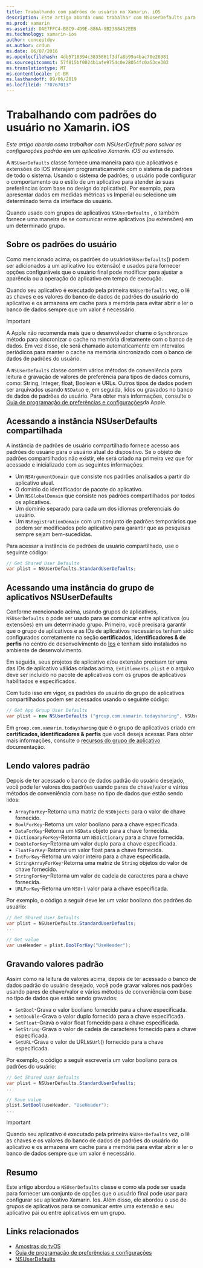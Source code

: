 ```yaml
---
title: Trabalhando com padrões do usuário no Xamarin. iOS
description: Este artigo aborda como trabalhar com NSUserDefaults para salvar as configurações padrão em um aplicativo ou extensão do Xamarin iOS. Ele descreve o NSUserDefaults em um alto nível e discute como ler e gravar valores.
ms.prod: xamarin
ms.assetid: DAE7FFC4-B8C9-4D9E-886A-9B2388452EEB
ms.technology: xamarin-ios
author: conceptdev
ms.author: crdun
ms.date: 06/07/2016
ms.openlocfilehash: 4db5718394c3835861f3dfa8b99a4bac70e26981
ms.sourcegitcommit: 57f815bf0024b1afe9754c0e28054fc0a53ce302
ms.translationtype: MT
ms.contentlocale: pt-BR
ms.lasthandoff: 09/06/2019
ms.locfileid: "70767013"
---
```

# <a name="working-with-user-defaults-in-xamarinios"></a>Trabalhando com padrões do usuário no Xamarin. iOS

_Este artigo aborda como trabalhar com NSUserDefault para salvar as configurações padrão em um aplicativo Xamarin. iOS ou extensão._

A `NSUserDefaults` classe fornece uma maneira para que aplicativos e extensões do IOS interajam programaticamente com o sistema de padrões de todo o sistema. Usando o sistema de padrões, o usuário pode configurar o comportamento ou o estilo de um aplicativo para atender às suas preferências (com base no design do aplicativo). Por exemplo, para apresentar dados em medidas métricas vs Imperial ou selecione um determinado tema da interface do usuário.

Quando usado com grupos de aplicativos `NSUserDefaults` , o também fornece uma maneira de se comunicar entre aplicativos (ou extensões) em um determinado grupo.

<a name="About-User-Defaults" />

## <a name="about-user-defaults"></a>Sobre os padrões do usuário

Como mencionado acima, os padrões do usuário`NSUserDefaults`() podem ser adicionados a um aplicativo (ou extensão) e usados para fornecer opções configuráveis que o usuário final pode modificar para ajustar a aparência ou a operação do aplicativo em tempo de execução.

Quando seu aplicativo é executado pela primeira `NSUserDefaults` vez, o lê as chaves e os valores do banco de dados de padrões do usuário do aplicativo e os armazena em cache para a memória para evitar abrir e ler o banco de dados sempre que um valor é necessário. 

> [!IMPORTANT]
> A Apple não recomenda mais que o desenvolvedor chame o `Synchronize` método para sincronizar o cache na memória diretamente com o banco de dados. Em vez disso, ele será chamado automaticamente em intervalos periódicos para manter o cache na memória sincronizado com o banco de dados de padrões do usuário.

A `NSUserDefaults` classe contém vários métodos de conveniência para leitura e gravação de valores de preferência para tipos de dados comuns, como: String, Integer, float, Boolean e URLs. Outros tipos de dados podem ser arquivados usando `NSData`o e, em seguida, lidos ou gravados no banco de dados de padrões do usuário. Para obter mais informações, consulte o [Guia de programação de preferências e configurações](https://developer.apple.com/library/mac/documentation/Cocoa/Conceptual/UserDefaults/Introduction/Introduction.html#//apple_ref/doc/uid/10000059i)da Apple.

<a name="Accessing-the-Shared-NSUserDefaults-Instance" />

## <a name="accessing-the-shared-nsuserdefaults-instance"></a>Acessando a instância NSUserDefaults compartilhada 

A instância de padrões de usuário compartilhado fornece acesso aos padrões do usuário para o usuário atual do dispositivo. Se o objeto de padrões compartilhados não existir, ele será criado na primeira vez que for acessado e inicializado com as seguintes informações:

- Um `NSArgumentDomain` que consiste nos padrões analisados a partir do aplicativo atual.
- O domínio do identificador de pacote do aplicativo.
- Um `NSGlobalDomain` que consiste nos padrões compartilhados por todos os aplicativos.
- Um domínio separado para cada um dos idiomas preferenciais do usuário.
- Um `NSRegistrationDomain` com um conjunto de padrões temporários que podem ser modificados pelo aplicativo para garantir que as pesquisas sempre sejam bem-sucedidas.

Para acessar a instância de padrões de usuário compartilhado, use o seguinte código:

```csharp
// Get Shared User Defaults
var plist = NSUserDefaults.StandardUserDefaults;
```

<a name="Accessing-an-App-Group-NSUserDefaults-Instance" />

## <a name="accessing-an-app-group-nsuserdefaults-instance"></a>Acessando uma instância do grupo de aplicativos NSUserDefaults

Conforme mencionado acima, usando grupos de aplicativos, `NSUserDefaults` o pode ser usado para se comunicar entre aplicativos (ou extensões) em um determinado grupo. Primeiro, você precisará garantir que o grupo de aplicativos e as IDs de aplicativos necessários tenham sido configurados corretamente na seção **certificados, identificadores & de perfis** no centro de desenvolvimento do [Ios](https://developer.apple.com/devcenter/ios/) e tenham sido instalados no ambiente de desenvolvimento.

Em seguida, seus projetos de aplicativo e/ou extensão precisam ter uma das IDs de aplicativo válidas criadas acima, `Entitlements.plist` e o arquivo deve ser incluído no pacote de aplicativos com os grupos de aplicativos habilitados e especificados.

Com tudo isso em vigor, os padrões do usuário do grupo de aplicativos compartilhados podem ser acessados usando o seguinte código:

```csharp
// Get App Group User Defaults
var plist = new NSUserDefaults ("group.com.xamarin.todaysharing", NSUserDefaultsType.SuiteName);
```

Em `group.com.xamarin.todaysharing` que é o grupo de aplicativos criado em **certificados, identificadores & perfis** que você deseja acessar. Para obter mais informações, consulte o [recursos do grupo de aplicativo](~/ios/deploy-test/provisioning/capabilities/app-groups-capabilities.md) documentação.

<a name="Reading-Default-Values" />

## <a name="reading-default-values"></a>Lendo valores padrão

Depois de ter acessado o banco de dados padrão do usuário desejado, você pode ler valores dos padrões usando pares de chave/valor e vários métodos de conveniência com base no tipo de dados que estão sendo lidos:

- `ArrayForKey`-Retorna uma matriz de `NSObjects` para o valor de chave fornecido.
- `BoolForKey`-Retorna um valor booliano para a chave especificada.
- `DataForKey`-Retorna um `NSData` objeto para a chave fornecida.
- `DictionaryForKey`-Retorna um `NSDictionary` para a chave fornecida.
- `DoubleForKey`-Retorna um valor duplo para a chave especificada.
- `FloatForKey`-Retorna um valor float para a chave fornecida.
- `IntForKey`-Retorna um valor inteiro para a chave especificada.
- `StringArrayForKey`-Retorna uma matriz de `String` objetos do valor de chave fornecido.
- `StringForKey`-Retorna um valor de cadeia de caracteres para a chave fornecida.
- `URLForKey`-Retorna um `NSUrl` valor para a chave especificada.

Por exemplo, o código a seguir deve ler um valor booliano dos padrões do usuário:

```csharp
// Get Shared User Defaults
var plist = NSUserDefaults.StandardUserDefaults;
...

// Get value
var useHeader = plist.BoolForKey("UseHeader");

```

<a name="Writing-Default-Values" />

## <a name="writing-default-values"></a>Gravando valores padrão

Assim como na leitura de valores acima, depois de ter acessado o banco de dados padrão do usuário desejado, você pode gravar valores nos padrões usando pares de chave/valor e vários métodos de conveniência com base no tipo de dados que estão sendo gravados:

- `SetBool`-Grava o valor booliano fornecido para a chave especificada.
- `SetDouble`-Grava o valor duplo fornecido para a chave especificada.
- `SetFloat`-Grava o valor float fornecido para a chave especificada.
- `SetString`-Grava o valor de cadeia de caracteres fornecido para a chave especificada.
- `SetURL`-Grava o valor de URL`NSUrl`() fornecido para a chave especificada.

Por exemplo, o código a seguir escreveria um valor booliano para os padrões do usuário:

```csharp
// Get Shared User Defaults
var plist = NSUserDefaults.StandardUserDefaults;
...

// Save value
plist.SetBool(useHeader, "UseHeader");
...

```

> [!IMPORTANT]
> Quando seu aplicativo é executado pela primeira `NSUserDefaults` vez, o lê as chaves e os valores do banco de dados de padrões do usuário do aplicativo e os armazena em cache para a memória para evitar abrir e ler o banco de dados sempre que um valor é necessário.

<a name="Summary" />

## <a name="summary"></a>Resumo

Este artigo abordou a `NSUserDefaults` classe e como ela pode ser usada para fornecer um conjunto de opções que o usuário final pode usar para configurar seu aplicativo Xamarin. Ios. Além disso, ele abordou o uso de grupos de aplicativos para se comunicar entre uma extensão e seu aplicativo pai ou entre aplicativos em um grupo.

## <a name="related-links"></a>Links relacionados

- [Amostras do tvOS](https://docs.microsoft.com/samples/browse/?products=xamarin&term=Xamarin.iOS+tvOS)
- [Guia de programação de preferências e configurações](https://developer.apple.com/library/mac/documentation/Cocoa/Conceptual/UserDefaults/Introduction/Introduction.html#//apple_ref/doc/uid/10000059i)
- [NSUserDefaults](https://developer.apple.com/library/mac/documentation/Cocoa/Reference/Foundation/Classes/NSUserDefaults_Class/#//apple_ref/doc/constant_group/NSUserDefaults_Domains)
